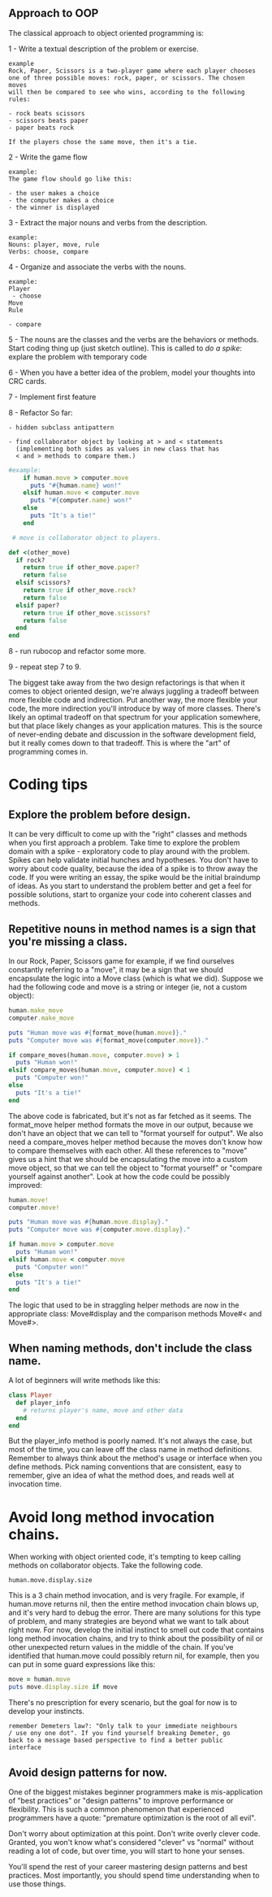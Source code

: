 ## Approach to OOP

The classical approach to object oriented programming is:

1 - Write a textual description of the problem or exercise.
   ```
   example
   Rock, Paper, Scissors is a two-player game where each player chooses
   one of three possible moves: rock, paper, or scissors. The chosen moves
   will then be compared to see who wins, according to the following rules:

   - rock beats scissors
   - scissors beats paper
   - paper beats rock

   If the players chose the same move, then it's a tie.
   ```
2 - Write the game flow

   ```
   example:
   The game flow should go like this:

   - the user makes a choice
   - the computer makes a choice
   - the winner is displayed
   ```
3 - Extract the major nouns and verbs from the description.
  ```
  example:
  Nouns: player, move, rule
  Verbs: choose, compare
  ```
4 - Organize and associate the verbs with the nouns.
  ```
  example:
  Player
   - choose
  Move
  Rule

  - compare
  ```

5 - The nouns are the classes and the verbs are the behaviors
    or methods.
    Start coding thing up (just sketch outline). This is called to
    *do a spike*: explare the problem with temporary code

6 - When you have a better idea of the problem, model your thoughts
    into CRC cards.

7 - Implement first feature

8 - Refactor
    So far:

    - hidden subclass antipattern

    - find collaborator object by looking at > and < statements
      (implementing both sides as values in new class that has
      < and > methods to compare them.)
  ```ruby
  #example:
      if human.move > computer.move
        puts "#{human.name} won!"
      elsif human.move < computer.move
        puts "#{computer.name} won!"
      else
        puts "It's a tie!"
      end

   # move is collaborator object to players.

  def <(other_move)
    if rock?
      return true if other_move.paper?
      return false
    elsif scissors?
      return true if other_move.rock?
      return false
    elsif paper?
      return true if other_move.scissors?
      return false
    end
  end
  ```

8 - run rubocop and refactor some more.

9 - repeat step 7 to 9.



The biggest take away from the two design refactorings is that
when it comes to object oriented design, we're always juggling
a tradeoff between more flexible code and indirection. Put another
way, the more flexible your code, the more indirection you'll
introduce by way of more classes. There's likely an optimal
tradeoff on that spectrum for your application somewhere, but
that place likely changes as your application matures. This is
the source of never-ending debate and discussion in the software
development field, but it really comes down to that tradeoff.
This is where the "art" of programming comes in.


# Coding tips

## Explore the problem before design.
It can be very difficult to come up with the "right" classes and
methods when you first approach a problem. Take time to explore
the problem domain with a spike - exploratory code to play around
with the problem. Spikes can help validate initial hunches and
hypotheses. You don't have to worry about code quality, because
the idea of a spike is to throw away the code. If you were writing
an essay, the spike would be the initial braindump of ideas. As you
start to understand the problem better and get a feel for possible
solutions, start to organize your code into coherent classes and
methods.

## Repetitive nouns in method names is a sign that you're missing a class.

In our Rock, Paper, Scissors game for example, if we find ourselves
constantly referring to a "move", it may be a sign that we should
encapsulate the logic into a Move class (which is what we did).
Suppose we had the following code and move is a string or integer
(ie, not a custom object):
```ruby
human.make_move
computer.make_move

puts "Human move was #{format_move(human.move)}."
puts "Computer move was #{format_move(computer.move)}."

if compare_moves(human.move, computer.move) > 1
  puts "Human won!"
elsif compare_moves(human.move, computer.move) < 1
  puts "Computer won!"
else
  puts "It's a tie!"
end
```
The above code is fabricated, but it's not as far fetched as
it seems. The format_move helper method formats the move in our
output, because we don't have an object that we can tell to
"format yourself for output". We also need a compare_moves
helper method because the moves don't know how to compare
themselves with each other. All these references to "move" gives
us a hint that we should be encapsulating the move into a custom
move object, so that we can tell the object to "format yourself"
or "compare yourself against another". Look at how the code could
be possibly improved:
```ruby
human.move!
computer.move!

puts "Human move was #{human.move.display}."
puts "Computer move was #{computer.move.display}."

if human.move > computer.move
  puts "Human won!"
elsif human.move < computer.move
  puts "Computer won!"
else
  puts "It's a tie!"
end
```
The logic that used to be in straggling helper methods are now
in the appropriate class: Move#display and the comparison methods
Move#< and Move#>.

## When naming methods, don't include the class name.

A lot of beginners will write methods like this:
```ruby
class Player
  def player_info
    # returns player's name, move and other data
  end
end
```
But the player_info method is poorly named. It's not always the
case, but most of the time, you can leave off the class name
in method definitions. Remember to always think about the
method's usage or interface when you define methods. Pick naming
conventions that are consistent, easy to remember, give an idea
of what the method does, and reads well at invocation time.

# Avoid long method invocation chains.
When working with object oriented code, it's tempting to keep
calling methods on collaborator objects. Take the following code.
```
human.move.display.size
```
This is a 3 chain method invocation, and is very fragile.
For example, if human.move returns nil, then the entire method
invocation chain blows up, and it's very hard to debug the error.
There are many solutions for this type of problem, and many
strategies are beyond what we want to talk about right now. For
now, develop the initial instinct to smell out code that contains
long method invocation chains, and try to think about the
possibility of nil or other unexpected return values in the middle
of the chain. If you've identified that human.move could possibly
return nil, for example, then you can put in some guard expressions
like this:
```ruby
move = human.move
puts move.display.size if move
```
There's no prescription for every scenario, but the goal for now
is to develop your instincts.
```
remember Demeters law?: "Only talk to your immediate neighbours
/ use ony one dot". If you find yourself breaking Demeter, go
back to a message based perspective to find a better public
interface
```

## Avoid design patterns for now.

One of the biggest mistakes beginner programmers make is mis-application
of "best practices" or "design patterns" to improve performance or
flexibility. This is such a common phenomenon that experienced
programmers have a quote: "premature optimization is the root of all evil".

Don't worry about optimization at this point. Don't write overly
clever code. Granted, you won't know what's considered "clever" vs
"normal" without reading a lot of code, but over time, you will start
to hone your senses.

You'll spend the rest of your career mastering design patterns and best
practices. Most importantly, you should spend time understanding when to
use those things.
